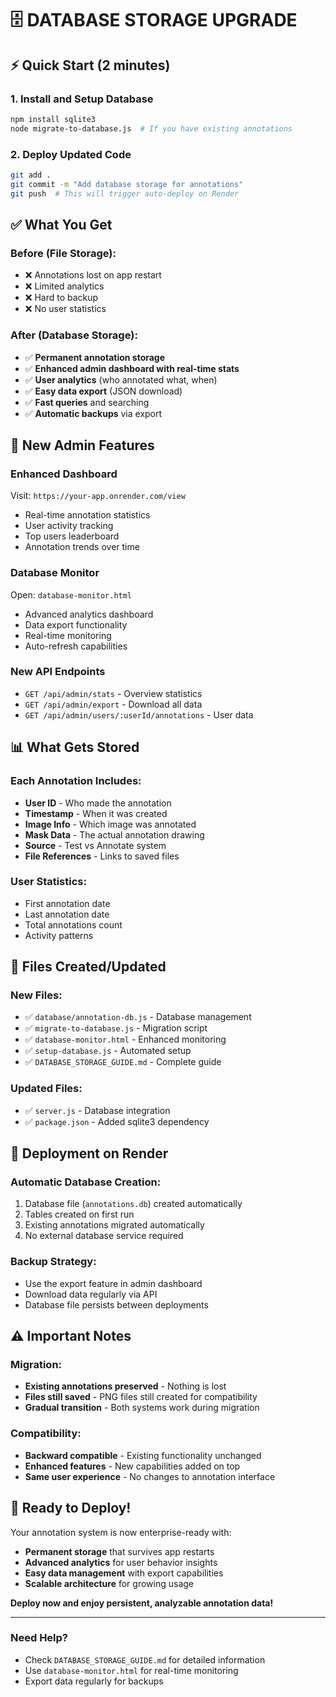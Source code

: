# 🗄️ DATABASE STORAGE UPGRADE

## ⚡ Quick Start (2 minutes)

### 1. Install and Setup Database
```bash
npm install sqlite3
node migrate-to-database.js  # If you have existing annotations
```

### 2. Deploy Updated Code
```bash
git add .
git commit -m "Add database storage for annotations"
git push  # This will trigger auto-deploy on Render
```

## ✅ What You Get

### Before (File Storage):
- ❌ Annotations lost on app restart
- ❌ Limited analytics
- ❌ Hard to backup
- ❌ No user statistics

### After (Database Storage):
- ✅ **Permanent annotation storage**
- ✅ **Enhanced admin dashboard with real-time stats**
- ✅ **User analytics** (who annotated what, when)
- ✅ **Easy data export** (JSON download)
- ✅ **Fast queries** and searching
- ✅ **Automatic backups** via export

## 🎯 New Admin Features

### Enhanced Dashboard
Visit: `https://your-app.onrender.com/view`
- Real-time annotation statistics
- User activity tracking
- Top users leaderboard
- Annotation trends over time

### Database Monitor
Open: `database-monitor.html`
- Advanced analytics dashboard
- Data export functionality
- Real-time monitoring
- Auto-refresh capabilities

### New API Endpoints
- `GET /api/admin/stats` - Overview statistics
- `GET /api/admin/export` - Download all data
- `GET /api/admin/users/:userId/annotations` - User data

## 📊 What Gets Stored

### Each Annotation Includes:
- **User ID** - Who made the annotation
- **Timestamp** - When it was created
- **Image Info** - Which image was annotated
- **Mask Data** - The actual annotation drawing
- **Source** - Test vs Annotate system
- **File References** - Links to saved files

### User Statistics:
- First annotation date
- Last annotation date
- Total annotations count
- Activity patterns

## 🔧 Files Created/Updated

### New Files:
- ✅ `database/annotation-db.js` - Database management
- ✅ `migrate-to-database.js` - Migration script
- ✅ `database-monitor.html` - Enhanced monitoring
- ✅ `setup-database.js` - Automated setup
- ✅ `DATABASE_STORAGE_GUIDE.md` - Complete guide

### Updated Files:
- ✅ `server.js` - Database integration
- ✅ `package.json` - Added sqlite3 dependency

## 🚀 Deployment on Render

### Automatic Database Creation:
1. Database file (`annotations.db`) created automatically
2. Tables created on first run
3. Existing annotations migrated automatically
4. No external database service required

### Backup Strategy:
- Use the export feature in admin dashboard
- Download data regularly via API
- Database file persists between deployments

## ⚠️ Important Notes

### Migration:
- **Existing annotations preserved** - Nothing is lost
- **Files still saved** - PNG files still created for compatibility
- **Gradual transition** - Both systems work during migration

### Compatibility:
- **Backward compatible** - Existing functionality unchanged
- **Enhanced features** - New capabilities added on top
- **Same user experience** - No changes to annotation interface

## 🎉 Ready to Deploy!

Your annotation system is now enterprise-ready with:
- **Permanent storage** that survives app restarts
- **Advanced analytics** for user behavior insights  
- **Easy data management** with export capabilities
- **Scalable architecture** for growing usage

**Deploy now and enjoy persistent, analyzable annotation data!**

---

### Need Help?
- Check `DATABASE_STORAGE_GUIDE.md` for detailed information
- Use `database-monitor.html` for real-time monitoring
- Export data regularly for backups
